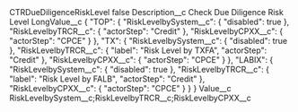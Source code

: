 <?xml version="1.0" encoding="UTF-8"?>
<CustomMetadata xmlns="http://soap.sforce.com/2006/04/metadata" xmlns:xsi="http://www.w3.org/2001/XMLSchema-instance" xmlns:xsd="http://www.w3.org/2001/XMLSchema">
    <label>CTRDueDiligenceRiskLevel</label>
    <protected>false</protected>
    <values>
        <field>Description__c</field>
        <value xsi:type="xsd:string">Check Due Diligence Risk Level</value>
    </values>
    <values>
        <field>LongValue__c</field>
        <value xsi:type="xsd:string">{
    &quot;TOP&quot;: {
        &quot;RiskLevelbySystem__c&quot;: {
            &quot;disabled&quot;: true
        },
        &quot;RiskLevelbyTRCR__c&quot;: {
            &quot;actorStep&quot;: &quot;Credit&quot;
        },
        &quot;RiskLevelbyCPXX__c&quot;: {
            &quot;actorStep&quot;: &quot;CPCE&quot;
        }
    },
    &quot;TX&quot;: {
        &quot;RiskLevelbySystem__c&quot;: {
            &quot;disabled&quot;: true
        },
        &quot;RiskLevelbyTRCR__c&quot;: {
            &quot;label&quot;: &quot;Risk Level by TXFA&quot;,
            &quot;actorStep&quot;: &quot;Credit&quot;
        },
        &quot;RiskLevelbyCPXX__c&quot;: {
            &quot;actorStep&quot;: &quot;CPCE&quot;
        }
    },
    &quot;LABIX&quot;: {
        &quot;RiskLevelbySystem__c&quot;: {
            &quot;disabled&quot;: true
        },
        &quot;RiskLevelbyTRCR__c&quot;: {
            &quot;label&quot;: &quot;Risk Level by FALB&quot;,
            &quot;actorStep&quot;: &quot;Credit&quot;
        },
        &quot;RiskLevelbyCPXX__c&quot;: {
            &quot;actorStep&quot;: &quot;CPCE&quot;
        }
    }
}</value>
    </values>
    <values>
        <field>Value__c</field>
        <value xsi:type="xsd:string">RiskLevelbySystem__c;RiskLevelbyTRCR__c;RiskLevelbyCPXX__c</value>
    </values>
</CustomMetadata>
